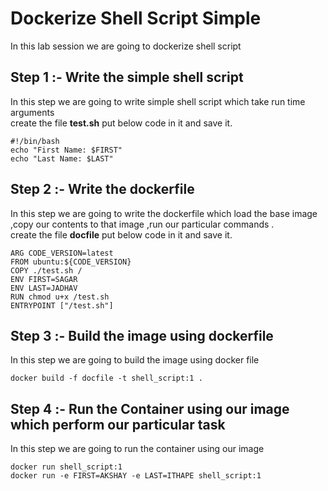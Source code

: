 # Dockerize Shell Script Simple 
In this lab session we are going to dockerize shell script 
## Step 1 :- Write the simple shell script
In this step we are going to write simple shell script which take run time arguments <br/> 
create the file **test.sh** put below code in it and save it.
```
#!/bin/bash
echo "First Name: $FIRST"
echo "Last Name: $LAST"
```
## Step 2 :- Write the dockerfile 
In this step we are going to write the dockerfile which load the base image ,copy our contents to that image ,run our particular commands . <br/>
create the file **docfile** put below code in it and save it.
```
ARG CODE_VERSION=latest
FROM ubuntu:${CODE_VERSION}
COPY ./test.sh /
ENV FIRST=SAGAR
ENV LAST=JADHAV
RUN chmod u+x /test.sh
ENTRYPOINT ["/test.sh"]
```
## Step 3 :- Build the image using dockerfile
In this step we are going to build the image using docker file 
```
docker build -f docfile -t shell_script:1 . 
```
## Step 4 :- Run the Container using our image which perform our particular task 
In this step we are going to run the container using our image 
```
docker run shell_script:1
docker run -e FIRST=AKSHAY -e LAST=ITHAPE shell_script:1
```
